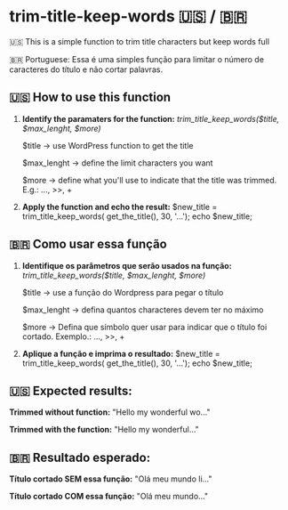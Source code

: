 
# trim-title-keep-words 🇺🇸 / 🇧🇷
🇺🇸 This is a simple function to trim title characters but keep words full

🇧🇷 Portuguese: Essa é uma simples função para limitar o número de caracteres do título e não cortar palavras. 

## 🇺🇸 How to use this function

 1. **Identify the paramaters for the function:**
	 *trim_title_keep_words($title, $max_lenght, $more)*
	 
	 $title -> use WordPress function to get the title
	 
	 $max_lenght -> define the limit characters you want
	 
	 $more -> define what you'll use to indicate that the title was trimmed. E.g.: ..., >>, +
	 
2. **Apply the function and echo the result:**
$new_title = trim_title_keep_words( get_the_title(), 30, '...');
echo $new_title;

## 🇧🇷 Como usar essa função
 1. **Identifique os parâmetros que serão usados na função:**
	 *trim_title_keep_words($title, $max_lenght, $more)*
	 
	 $title -> use a função do Wordpress para pegar o título
	 
	 $max_lenght -> defina quantos characteres devem ter no máximo
	 
	 $more -> Defina que símbolo quer usar para indicar que o título foi cortado. Exemplo.: ..., >>, +
	 
2. **Aplique a função e imprima o resultado:**
$new_title = trim_title_keep_words( get_the_title(), 30, '...');
echo $new_title;

## 🇺🇸 Expected results:
**Trimmed without function:**
"Hello my wonderful wo..."

**Trimmed with the function:**
"Hello my wonderful..."

## 🇧🇷 Resultado esperado:
**Título cortado SEM essa função:**
"Olá meu mundo li..."

**Título cortado COM essa função:**
"Olá meu mundo..."
